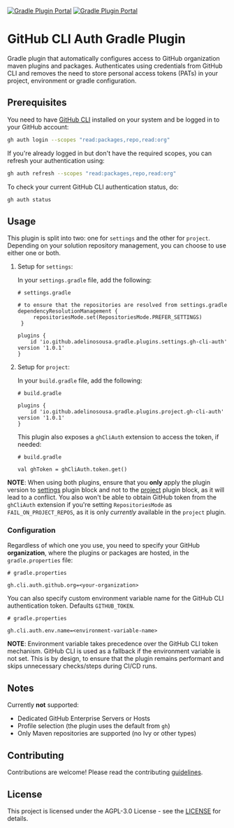 [![Gradle Plugin Portal](https://img.shields.io/gradle-plugin-portal/v/io.github.adelinosousa.gradle.plugins.settings.gh-cli-auth.svg?label=gh-cli-auth%20Settings%20Plugin)](https://plugins.gradle.org/plugin/io.github.adelinosousa.gradle.plugins.settings.gh-cli-auth)
[![Gradle Plugin Portal](https://img.shields.io/gradle-plugin-portal/v/io.github.adelinosousa.gradle.plugins.project.gh-cli-auth.svg?label=gh-cli-auth%20Project%20Plugin)](https://plugins.gradle.org/plugin/io.github.adelinosousa.gradle.plugins.project.gh-cli-auth)

# GitHub CLI Auth Gradle Plugin

Gradle plugin that automatically configures access to GitHub organization maven plugins and packages. Authenticates using credentials from GitHub CLI and removes the need to store personal access tokens (PATs) in your project, environment or gradle configuration.

## Prerequisites

You need to have [GitHub CLI](https://cli.github.com/) installed on your system and be logged in to your GitHub account:

```bash
gh auth login --scopes "read:packages,repo,read:org"
```

If you're already logged in but don't have the required scopes, you can refresh your authentication using:

```bash
gh auth refresh --scopes "read:packages,repo,read:org"
```

To check your current GitHub CLI authentication status, do:

```bash
gh auth status
```

## Usage

This plugin is split into two: one for `settings` and the other for `project`. Depending on your solution repository management, you can choose to use either one or both.

1. Setup for `settings`:

   In your `settings.gradle` file, add the following:

   ```shell
   # settings.gradle
   
   # to ensure that the repositories are resolved from settings.gradle
   dependencyResolutionManagement {
        repositoriesMode.set(RepositoriesMode.PREFER_SETTINGS)
    }

   plugins {
       id 'io.github.adelinosousa.gradle.plugins.settings.gh-cli-auth' version '1.0.1'
   }
   ```

2. Setup for `project`:

   In your `build.gradle` file, add the following:

   ```shell
   # build.gradle

   plugins {
       id 'io.github.adelinosousa.gradle.plugins.project.gh-cli-auth' version '1.0.1'
   }
   ```

   This plugin also exposes a `ghCliAuth` extension to access the token, if needed:

   ```shell
   # build.gradle

   val ghToken = ghCliAuth.token.get()
   ```

**NOTE**: When using both plugins, ensure that you **only** apply the plugin version to <u>settings</u> plugin block and not to the <u>project</u> plugin block, as it will lead to a conflict.
You also won't be able to obtain GitHub token from the `ghCliAuth` extension if you're setting `RepositoriesMode` as `FAIL_ON_PROJECT_REPOS`, as it is only _currently_ available in the `project` plugin.

### Configuration

Regardless of which one you use, you need to specify your GitHub **organization**, where the plugins or packages are hosted, in the `gradle.properties` file:

```properties
# gradle.properties

gh.cli.auth.github.org=<your-organization>
```

You can also specify custom environment variable name for the GitHub CLI authentication token. Defaults `GITHUB_TOKEN`.

```properties
# gradle.properties

gh.cli.auth.env.name=<environment-variable-name>
```

**NOTE**: Environment variable takes precedence over the GitHub CLI token mechanism. GitHub CLI is used as a fallback if the environment variable is not set. 
This is by design, to ensure that the plugin remains performant and skips unnecessary checks/steps during CI/CD runs.

## Notes

Currently **not** supported:

- Dedicated GitHub Enterprise Servers or Hosts
- Profile selection (the plugin uses the default from `gh`)
- Only Maven repositories are supported (no Ivy or other types)

## Contributing
Contributions are welcome! Please read the contributing [guidelines](CONTRIBUTING.md).

## License
This project is licensed under the AGPL-3.0 License - see the [LICENSE](LICENSE) for details.